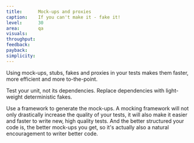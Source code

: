 ```yaml
---
title:      Mock-ups and proxies
caption:    If you can't make it - fake it!
level:      30
area:       qa
visuals:    
throughput:        
feedback:     
payback:
simplicity:      
---
```


Using mock-ups, stubs, fakes and proxies in your tests makes them faster, more efficient and more to-the-point.

Test your unit, not its dependencies. Replace dependencies with light-weight deterministic fakes.

Use a framework to generate the mock-ups. A mocking framework will not only drastically increase the quality of your tests, it will also make it easier and faster to write new, high quality tests. And the better structured your code is, the better mock-ups you get, so it's actually also a natural encouragement to writer better code.
